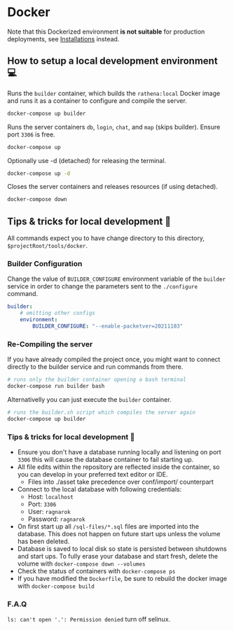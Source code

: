 # Docker

Note that this Dockerized environment **is not suitable** for production deployments, see [Installations](https://github.com/rathena/rathena/wiki/installations) instead.

## How to setup a local development environment :computer:

Runs the `builder` container, which builds the `rathena:local` Docker image and runs it as a container to configure and compile the server.
```bash
docker-compose up builder
```

Runs the server containers `db`, `login`, `chat`, and `map` (skips builder).
Ensure port `3306` is free.
```bash
docker-compose up
```

Optionally use -d (detached) for releasing the terminal.
```bash
docker-compose up -d
```

Closes the server containers and releases resources (if using detached).
```bash
docker-compose down
```

## Tips & tricks for local development :beginner:

All commands expect you to have change directory to this directory, `$projectRoot/tools/docker`.

### Builder Configuration

Change the value of `BUILDER_CONFIGURE` environment variable of the `builder` service in order to change the parameters sent to the `./configure` command.

```yaml
builder:
    # omitting other configs
    environment:
        BUILDER_CONFIGURE: "--enable-packetver=20211103"
```

### Re-Compiling the server

If you have already compiled the project once, you might want to connect directly to the builder service and run commands from there.

```bash
# runs only the builder container opening a bash terminal
docker-compose run builder bash
```

Alternativelly you can just execute the `builder` container.

```bash
# runs the builder.sh script which compiles the server again
docker-compose up builder
```

### Tips & tricks for local development :beginner:

- Ensure you don't have a database running locally and listening on port `3306` this will cause the database container to fail starting up.
- All file edits within the repository are reflected inside the container, so you can develop in your preferred text editor or IDE.
  - Files into ./asset take precedence over conf/import/ counterpart
- Connect to the local database with following credentials:
  - Host: `localhost`
  - Port: `3306`
  - User: `ragnarok`
  - Password: `ragnarok`
- On first start up all `/sql-files/*.sql` files are imported into the database. This does not happen on future start ups unless the volume has been deleted.
- Database is saved to local disk so state is persisted between shutdowns and start ups. To fully erase your database and start fresh, delete the volume with `docker-compose down --volumes`
- Check the status of containers with `docker-compose ps`
- If you have modified the `Dockerfile`, be sure to rebuild the docker image with `docker-compose build`

### F.A.Q

`ls: can't open '.': Permission denied` turn off selinux.
